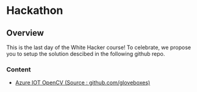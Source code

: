 # Hackathon

## Overview

This is the last day of the White Hacker course! To celebrate, we propose you to setup the solution descibed in the following github repo. 

### Content

- [Azure IOT OpenCV (Source : github.com/gloveboxes)](https://github.com/gloveboxes/Creating-an-image-recognition-solution-with-Azure-IoT-Edge-and-Azure-Cognitive-Services)